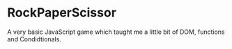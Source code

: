 # RockPaperScissor

A very basic JavaScript game which taught me a little bit of DOM, functions and Condidtionals.

